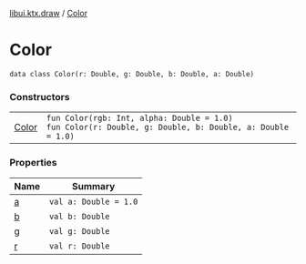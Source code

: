 [libui.ktx.draw](../README.md) / [Color](README.md)

# Color

`data class Color(r: Double, g: Double, b: Double, a: Double)`

### Constructors

| | |
|---|---|
| [Color](-color.md) | `fun Color(rgb: Int, alpha: Double = 1.0)`<br>`fun Color(r: Double, g: Double, b: Double, a: Double = 1.0)` |

### Properties

| Name | Summary |
|---|---|
| [a](a.md) | `val a: Double = 1.0` |
| [b](b.md) | `val b: Double` |
| [g](g.md) | `val g: Double` |
| [r](r.md) | `val r: Double` |
